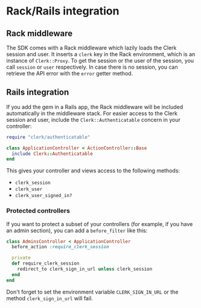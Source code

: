 # Rack/Rails integration

## Rack middleware

The SDK comes with a Rack middleware which lazily loads the Clerk session and user. It inserts a `clerk` key in the Rack environment, which is an instance of `Clerk::Proxy`. To get the session or the user of the session, you call `session` or `user` respectively. In case there is no session, you can retrieve the API error with the `error` getter method.

## Rails integration

If you add the gem in a Rails app, the Rack middleware will be included automatically in the middleware stack. For easier access to the Clerk session and user, include the `Clerk::Authenticatable` concern in your controller:

```ruby
require "clerk/authenticatable"

class ApplicationController < ActionController::Base
  include Clerk::Authenticatable
end
```

This gives your controller and views access to the following methods:

* `clerk_session`
* `clerk_user`
* `clerk_user_signed_in?`

### Protected controllers

If you want to protect a subset of your controllers \(for example, if you have an admin section\), you can add a `before_filter` like this:

```ruby
class AdminsController < ApplicationController
  before_action :require_clerk_session

  private
  def require_clerk_session
    redirect_to clerk_sign_in_url unless clerk_session
  end
end
```

Don't forget to set the environment variable `CLERK_SIGN_IN_URL` or the method `clerk_sign_in_url` will fail.

